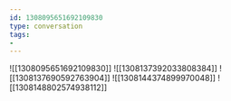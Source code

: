 ```yaml
---
id: 1308095651692109830
type: conversation
tags:
- 
---
```

![[1308095651692109830]]
![[1308137392033808384]]
![[1308137690592763904]]
![[1308144374899970048]]
![[1308148802574938112]]

